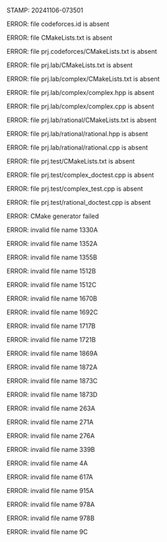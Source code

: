 STAMP: 20241106-073501
ERROR: file codeforces.id is absent
ERROR: file CMakeLists.txt is absent
ERROR: file prj.codeforces/CMakeLists.txt is absent
ERROR: file prj.lab/CMakeLists.txt is absent
ERROR: file prj.lab/complex/CMakeLists.txt is absent
ERROR: file prj.lab/complex/complex.hpp is absent
ERROR: file prj.lab/complex/complex.cpp is absent
ERROR: file prj.lab/rational/CMakeLists.txt is absent
ERROR: file prj.lab/rational/rational.hpp is absent
ERROR: file prj.lab/rational/rational.cpp is absent
ERROR: file prj.test/CMakeLists.txt is absent
ERROR: file prj.test/complex_doctest.cpp is absent
ERROR: file prj.test/complex_test.cpp is absent
ERROR: file prj.test/rational_doctest.cpp is absent
ERROR: CMake generator failed
ERROR: invalid file name 1330A
ERROR: invalid file name 1352A
ERROR: invalid file name 1355B
ERROR: invalid file name 1512B
ERROR: invalid file name 1512C
ERROR: invalid file name 1670B
ERROR: invalid file name 1692C
ERROR: invalid file name 1717B
ERROR: invalid file name 1721B
ERROR: invalid file name 1869A
ERROR: invalid file name 1872A
ERROR: invalid file name 1873C
ERROR: invalid file name 1873D
ERROR: invalid file name 263A
ERROR: invalid file name 271A
ERROR: invalid file name 276A
ERROR: invalid file name 339B
ERROR: invalid file name 4A
ERROR: invalid file name 617A
ERROR: invalid file name 915A
ERROR: invalid file name 978A
ERROR: invalid file name 978B
ERROR: invalid file name 9C
